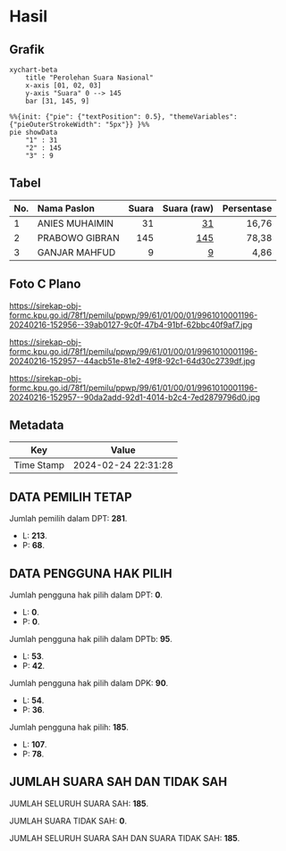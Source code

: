 # Hasil

## Grafik

```mermaid
xychart-beta
    title "Perolehan Suara Nasional"
    x-axis [01, 02, 03]
    y-axis "Suara" 0 --> 145
    bar [31, 145, 9]
```

```mermaid
%%{init: {"pie": {"textPosition": 0.5}, "themeVariables": {"pieOuterStrokeWidth": "5px"}} }%%
pie showData
    "1" : 31
    "2" : 145
    "3" : 9
```

## Tabel

| No. | Nama Paslon    | Suara | Suara (raw) | Persentase |
|:--- |:-------------- | -----:| -----------:| ----------:|
| 1   | ANIES MUHAIMIN | 31    | [31][p-1]   | 16,76      |
| 2   | PRABOWO GIBRAN | 145   | [145][p-2]  | 78,38      |
| 3   | GANJAR MAHFUD  | 9     | [9][p-3]    | 4,86       |


[p-1]: https://github.com/gigit-pemilu/pemilu-2024/blob/main/pilpres/hitung-suara/sub/99-luar-negeri/sub/61-kota-kinabalu-malaysia/sub/01-kota-kinabalu-malaysia/sub/0001-kota-kinabalu-malaysia/sub/196-ksk-185/sub/paslon-1.txt
[p-2]: https://github.com/gigit-pemilu/pemilu-2024/blob/main/pilpres/hitung-suara/sub/99-luar-negeri/sub/61-kota-kinabalu-malaysia/sub/01-kota-kinabalu-malaysia/sub/0001-kota-kinabalu-malaysia/sub/196-ksk-185/sub/paslon-2.txt
[p-3]: https://github.com/gigit-pemilu/pemilu-2024/blob/main/pilpres/hitung-suara/sub/99-luar-negeri/sub/61-kota-kinabalu-malaysia/sub/01-kota-kinabalu-malaysia/sub/0001-kota-kinabalu-malaysia/sub/196-ksk-185/sub/paslon-3.txt

## Foto C Plano

https://sirekap-obj-formc.kpu.go.id/78f1/pemilu/ppwp/99/61/01/00/01/9961010001196-20240216-152956--39ab0127-9c0f-47b4-91bf-62bbc40f9af7.jpg

https://sirekap-obj-formc.kpu.go.id/78f1/pemilu/ppwp/99/61/01/00/01/9961010001196-20240216-152957--44acb51e-81e2-49f8-92c1-64d30c2739df.jpg

https://sirekap-obj-formc.kpu.go.id/78f1/pemilu/ppwp/99/61/01/00/01/9961010001196-20240216-152957--90da2add-92d1-4014-b2c4-7ed2879796d0.jpg


## Metadata

| Key        | Value               |
| ---------- | ------------------- |
| Time Stamp | 2024-02-24 22:31:28 |


## DATA PEMILIH TETAP

Jumlah pemilih dalam DPT: **281**.
 * L: **213**.
 * P: **68**.

## DATA PENGGUNA HAK PILIH

Jumlah pengguna hak pilih dalam DPT: **0**.
 * L: **0**.
 * P: **0**.

Jumlah pengguna hak pilih dalam DPTb: **95**.
 * L: **53**.
 * P: **42**.

Jumlah pengguna hak pilih dalam DPK: **90**.
 * L: **54**.
 * P: **36**.

Jumlah pengguna hak pilih: **185**.
 * L: **107**.
 * P: **78**.

## JUMLAH SUARA SAH DAN TIDAK SAH

JUMLAH SELURUH SUARA SAH: **185**.

JUMLAH SUARA TIDAK SAH: **0**.

JUMLAH SELURUH SUARA SAH DAN SUARA TIDAK SAH: **185**.


